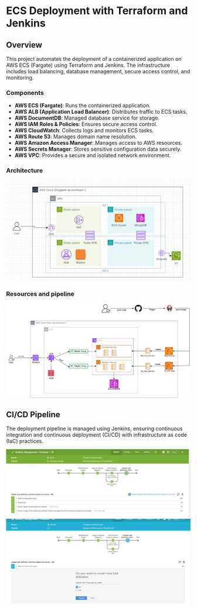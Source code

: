 # ECS Deployment with Terraform and Jenkins

## Overview
This project automates the deployment of a containerized application on AWS ECS (Fargate) using Terraform and Jenkins. The infrastructure includes load balancing, database management, secure access control, and monitoring.

### Components
- **AWS ECS (Fargate)**: Runs the containerized application.
- **AWS ALB (Application Load Balancer)**: Distributes traffic to ECS tasks.
- **AWS DocumentDB**: Managed database service for storage.
- **AWS IAM Roles & Policies**: Ensures secure access control.
- **AWS CloudWatch**: Collects logs and monitors ECS tasks.
- **AWS Route 53**: Manages domain name resolution.
- **AWS Amazon Access Manager**: Manages access to AWS resources.
- **AWS Secrets Manager**: Stores sensitive configuration data securely.
- **AWS VPC**: Provides a secure and isolated network environment.

### Architecture
![Architecture](images/infrastructure.jpg)

### Resources and pipeline
![Architecture](images/ecs_resource.jpg)

## CI/CD Pipeline
The deployment pipeline is managed using Jenkins, ensuring continuous integration and continuous deployment (CI/CD) with infrastructure as code (IaC) practices.

![Pipeline](images/completed_pipeline.jpg)
![Pipeline](images/a_state.jpg)

